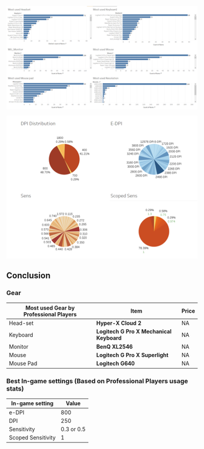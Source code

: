 
![Gear](Gear.png)

![In-gamme-settings](In-game-settings.png)

## Conclusion

### Gear

| Most used Gear by Professional Players | Item                                     | Price |
|----------------------------------------|------------------------------------------|-------|
| Head-set                               | **Hyper-X Cloud 2**                      | NA    |
| Keyboard                               | **Logitech G Pro X Mechanical Keyboard** | NA    |
| Monitor                                | **BenQ XL2546**                          | NA    |
| Mouse                                  | **Logitech G Pro X Superlight**          | NA    |
| Mouse Pad                              | **Logitech G640**                        | NA    |

### Best In-game settings (Based on Professional Players usage stats)

| In-game setting  | Value      | 
|------------------|------------|
|e-DPI             | 800        |
|DPI               | 250        |
|Sensitivity       | 0.3 or 0.5 |
|Scoped Sensitivity| 1          |